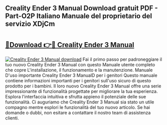 ## Creality Ender 3 Manual Download gratuit PDF - Part-O2P Italiano Manuale del proprietario del servizio XDjCm

# <h2><a href="http://dfcu8g.blite.top/?on=Creality+Ender+3+Manual">🔗Download 👉🔴 Creality Ender 3 Manual</a></h2>

[![Creality Ender 3 Manual download](https://i.imgur.com/lujVjoI.png)](http://dfcu8g.blite.top/?on=Creality+Ender+3+Manual)
Fai il primo passo per padroneggiare il tuo nuovo Creality Ender 3 Manual con questo Manuale utente completo che copre L'installazione, il funzionamento e la manutenzione. Manuale D'uso importante Creality Ender 3 ManualD per i genitori Questo manuale contiene informazioni importanti per i genitori sull'uso sicuro di questo prodotto per i bambini. Il loro nuovo Creality Ender 3 Manual offre una serie impressionante di funzionalità progettate per migliorare la tua esperienza. Esplora l'interfaccia intuitiva e sfrutta appieno il potenziale delle sue funzionalità. Ci auguriamo che Creality Ender 3 Manual sia stato un utile compagno mentre esplori le funzionalità del tuo nuovo articolo. Se hai domande o dubbi, non esitare a contattare il nostro team di assistenza clienti.
